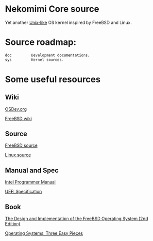 # Nekomimi Core source

Yet another [Unix-like](https://www.wikiwand.com/en/Unix-like) OS kernel inspired by FreeBSD and Linux.

# Source roadmap:

```txt
doc         Development documentations.
sys         Kernel sources.
```

# Some useful resources

## Wiki

[OSDev.org](https://wiki.osdev.org/)

[FreeBSD wiki](https://wiki.freebsd.org/)

## Source

[FreeBSD source](https://github.com/freebsd/freebsd)

[Linux source](https://github.com/torvalds/linux)

## Manual and Spec

[Intel Programmer Manual](https://software.intel.com/content/www/us/en/develop/articles/intel-sdm.html)

[UEFI Specification](https://uefi.org/specifications)

## Book

[The Design and Implementation of the FreeBSD Operating System (2nd Edition)](https://www.amazon.com/Design-Implementation-FreeBSD-Operating-System/dp/0321968972)

[Operating Systems: Three Easy Pieces](http://pages.cs.wisc.edu/~remzi/OSTEP/)